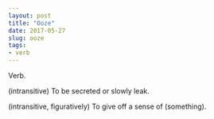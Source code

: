 ```yaml
---
layout: post
title: "Ooze"
date: 2017-05-27
slug: ooze
tags:
- verb
---
```


Verb.

(intransitive) To be secreted or slowly leak.

(intransitive, figuratively) To give off a sense of (something).
